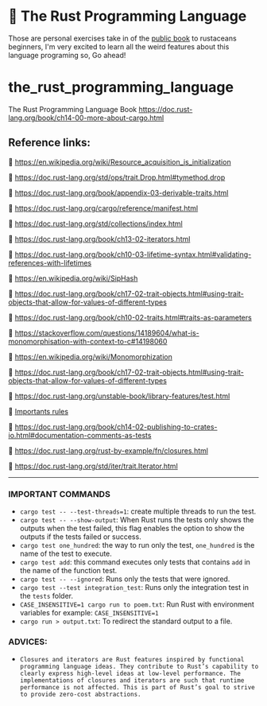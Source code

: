 # 🦀 The Rust Programming Language  
Those are personal exercises take in of the [public book](https://doc.rust-lang.org/book/) to rustaceans beginners,
I'm very excited to learn all the weird features about this language programing so, Go ahead!
# the_rust_programming_language
The Rust Programming Language Book
https://doc.rust-lang.org/book/ch14-00-more-about-cargo.html
## Reference links:
🦀 https://en.wikipedia.org/wiki/Resource_acquisition_is_initialization

🦀 https://doc.rust-lang.org/std/ops/trait.Drop.html#tymethod.drop

🦀 https://doc.rust-lang.org/book/appendix-03-derivable-traits.html

🦀 https://doc.rust-lang.org/cargo/reference/manifest.html

🦀 https://doc.rust-lang.org/std/collections/index.html

🦀 https://doc.rust-lang.org/book/ch13-02-iterators.html

🦀 https://doc.rust-lang.org/book/ch10-03-lifetime-syntax.html#validating-references-with-lifetimes

🦀 https://en.wikipedia.org/wiki/SipHash

🦀 https://doc.rust-lang.org/book/ch17-02-trait-objects.html#using-trait-objects-that-allow-for-values-of-different-types

🦀 https://doc.rust-lang.org/book/ch10-02-traits.html#traits-as-parameters

🦀 https://stackoverflow.com/questions/14189604/what-is-monomorphisation-with-context-to-c#14198060

🦀  https://en.wikipedia.org/wiki/Monomorphization

🦀  https://doc.rust-lang.org/book/ch17-02-trait-objects.html#using-trait-objects-that-allow-for-values-of-different-types

🦀 https://doc.rust-lang.org/unstable-book/library-features/test.html

🦀 [Importants rules](https://doc.rust-lang.org/book/ch10-03-lifetime-syntax.html#lifetime-elision)

🦀 https://doc.rust-lang.org/book/ch14-02-publishing-to-crates-io.html#documentation-comments-as-tests

🦀 https://doc.rust-lang.org/rust-by-example/fn/closures.html

🦀 https://doc.rust-lang.org/std/iter/trait.Iterator.html

---
### IMPORTANT COMMANDS
-   `cargo test -- --test-threads=1`: create multiple threads to run the test.
- `cargo test -- --show-output`: When Rust runs the tests only shows the outputs when the test failed, this flag enables the option to show the outputs if the tests failed or success.
- `cargo test one_hundred`: the way to run only the test, `one_hundred` is the name of the test to execute.
- `cargo test add`: this command executes only tests that contains `add` in the name of the function test.
- `cargo test -- --ignored`: Runs only the tests that were ignored.
- `cargo test --test integration_test`: Runs only the integration test in the `tests` folder.
- `CASE_INSENSITIVE=1 cargo run to poem.txt`: Run Rust with environment variables for example: `CASE_INSENSITIVE=1`
- `cargo run > output.txt`: To redirect the standard output to a file.

### ADVICES:
- `Closures and iterators are Rust features inspired by functional programming language ideas. They contribute to Rust’s capability to clearly express high-level ideas at low-level performance. The implementations of closures and iterators are such that runtime performance is not affected. This is part of Rust’s goal to strive to provide zero-cost abstractions.`

